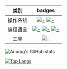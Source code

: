 类别|badges
:---:|:---:
操作系统|[![-](https://img.shields.io/badge/Debian-a80030?style=flat-square&logo=debian&logoColor=white)]() [![-](https://img.shields.io/badge/Ubuntu-dd4714?style=flat-square&logo=ubuntu&logoColor=white)]()
编程语言|[![-](https://img.shields.io/badge/Go-00add8?style=flat-square&logo=go&logoColor=white)]() [![-](https://img.shields.io/badge/Python-3772a2?style=flat-square&logo=python&logoColor=white)]() [![-](https://img.shields.io/badge/JavaScript-d4b41a?style=flat-square&logo=javascript&logoColor=white)]() 
工具|[![-](https://img.shields.io/badge/VSCode-0066b8?style=flat-square&logo=visualstudiocode&logoColor=white)]()


![Anurag's GitHub stats](https://github-readme-stats.vercel.app/api?username=lyj0309&count_private=true)

[![Top Langs](https://github-readme-stats.vercel.app/api/top-langs/?username=lyj0309)](https://github.com/anuraghazra/github-readme-stats)
<!--
**lyj0309/lyj0309** is a ✨ _special_ ✨ repository because its `README.md` (this file) appears on your GitHub profile.

Here are some ideas to get you started:

- 🔭 I’m currently working on ...
- 🌱 I’m currently learning ...
- 👯 I’m looking to collaborate on ...
- 🤔 I’m looking for help with ...
- 💬 Ask me about ...
- 📫 How to reach me: ...
- 😄 Pronouns: ...
- ⚡ Fun fact: ...
-->
